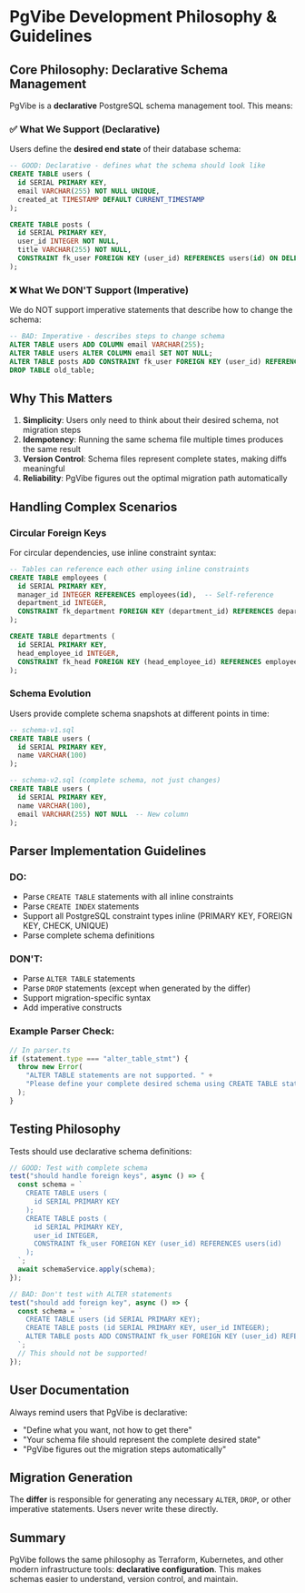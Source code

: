 # PgVibe Development Philosophy & Guidelines

## Core Philosophy: Declarative Schema Management

PgVibe is a **declarative** PostgreSQL schema management tool. This means:

### ✅ What We Support (Declarative)

Users define the **desired end state** of their database schema:

```sql
-- GOOD: Declarative - defines what the schema should look like
CREATE TABLE users (
  id SERIAL PRIMARY KEY,
  email VARCHAR(255) NOT NULL UNIQUE,
  created_at TIMESTAMP DEFAULT CURRENT_TIMESTAMP
);

CREATE TABLE posts (
  id SERIAL PRIMARY KEY,
  user_id INTEGER NOT NULL,
  title VARCHAR(255) NOT NULL,
  CONSTRAINT fk_user FOREIGN KEY (user_id) REFERENCES users(id) ON DELETE CASCADE
);
```

### ❌ What We DON'T Support (Imperative)

We do NOT support imperative statements that describe how to change the schema:

```sql
-- BAD: Imperative - describes steps to change schema
ALTER TABLE users ADD COLUMN email VARCHAR(255);
ALTER TABLE users ALTER COLUMN email SET NOT NULL;
ALTER TABLE posts ADD CONSTRAINT fk_user FOREIGN KEY (user_id) REFERENCES users(id);
DROP TABLE old_table;
```

## Why This Matters

1. **Simplicity**: Users only need to think about their desired schema, not migration steps
2. **Idempotency**: Running the same schema file multiple times produces the same result
3. **Version Control**: Schema files represent complete states, making diffs meaningful
4. **Reliability**: PgVibe figures out the optimal migration path automatically

## Handling Complex Scenarios

### Circular Foreign Keys

For circular dependencies, use inline constraint syntax:

```sql
-- Tables can reference each other using inline constraints
CREATE TABLE employees (
  id SERIAL PRIMARY KEY,
  manager_id INTEGER REFERENCES employees(id),  -- Self-reference
  department_id INTEGER,
  CONSTRAINT fk_department FOREIGN KEY (department_id) REFERENCES departments(id)
);

CREATE TABLE departments (
  id SERIAL PRIMARY KEY,
  head_employee_id INTEGER,
  CONSTRAINT fk_head FOREIGN KEY (head_employee_id) REFERENCES employees(id)
);
```

### Schema Evolution

Users provide complete schema snapshots at different points in time:

```sql
-- schema-v1.sql
CREATE TABLE users (
  id SERIAL PRIMARY KEY,
  name VARCHAR(100)
);

-- schema-v2.sql (complete schema, not just changes)
CREATE TABLE users (
  id SERIAL PRIMARY KEY,
  name VARCHAR(100),
  email VARCHAR(255) NOT NULL  -- New column
);
```

## Parser Implementation Guidelines

### DO:
- Parse `CREATE TABLE` statements with all inline constraints
- Parse `CREATE INDEX` statements
- Support all PostgreSQL constraint types inline (PRIMARY KEY, FOREIGN KEY, CHECK, UNIQUE)
- Parse complete schema definitions

### DON'T:
- Parse `ALTER TABLE` statements
- Parse `DROP` statements (except when generated by the differ)
- Support migration-specific syntax
- Add imperative constructs

### Example Parser Check:

```typescript
// In parser.ts
if (statement.type === "alter_table_stmt") {
  throw new Error(
    "ALTER TABLE statements are not supported. " +
    "Please define your complete desired schema using CREATE TABLE statements."
  );
}
```

## Testing Philosophy

Tests should use declarative schema definitions:

```typescript
// GOOD: Test with complete schema
test("should handle foreign keys", async () => {
  const schema = `
    CREATE TABLE users (
      id SERIAL PRIMARY KEY
    );
    CREATE TABLE posts (
      id SERIAL PRIMARY KEY,
      user_id INTEGER,
      CONSTRAINT fk_user FOREIGN KEY (user_id) REFERENCES users(id)
    );
  `;
  await schemaService.apply(schema);
});

// BAD: Don't test with ALTER statements
test("should add foreign key", async () => {
  const schema = `
    CREATE TABLE users (id SERIAL PRIMARY KEY);
    CREATE TABLE posts (id SERIAL PRIMARY KEY, user_id INTEGER);
    ALTER TABLE posts ADD CONSTRAINT fk_user FOREIGN KEY (user_id) REFERENCES users(id);
  `;
  // This should not be supported!
});
```

## User Documentation

Always remind users that PgVibe is declarative:

- "Define what you want, not how to get there"
- "Your schema file should represent the complete desired state"
- "PgVibe figures out the migration steps automatically"

## Migration Generation

The **differ** is responsible for generating any necessary `ALTER`, `DROP`, or other imperative statements. Users never write these directly.

## Summary

PgVibe follows the same philosophy as Terraform, Kubernetes, and other modern infrastructure tools: **declarative configuration**. This makes schemas easier to understand, version control, and maintain.